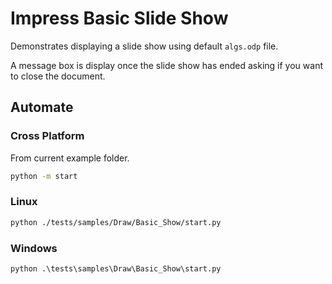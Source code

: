 # Impress Basic Slide Show

Demonstrates displaying a slide show using default `algs.odp` file.

A message box is display once the slide show has ended asking if you want to close the document.

## Automate

### Cross Platform

From current example folder.

```sh
python -m start
```

### Linux

```sh
python ./tests/samples/Draw/Basic_Show/start.py
```

### Windows

```ps
python .\tests\samples\Draw\Basic_Show\start.py
```
